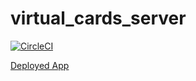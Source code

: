 # virtual_cards_server

[![CircleCI](https://circleci.com/gh/mamodom/virtual_cards_server.svg?style=svg)](https://circleci.com/gh/mamodom/virtual_cards_server)

[Deployed App](https://virtual-cards-server.herokuapp.com/)
